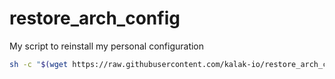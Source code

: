 # restore_arch_config
My script to reinstall my personal configuration

```sh
sh -c "$(wget https://raw.githubusercontent.com/kalak-io/restore_arch_config/master/restore_arch_config.sh -O -)"
```
